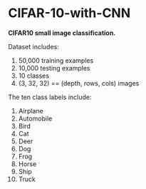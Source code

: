 # CIFAR-10-with-CNN

**CIFAR10 small image classification.**


Dataset includes:

1.   50,000 training examples
2.   10,000 testing examples
3.   10 classes
4.    (3, 32, 32) == (depth, rows, cols) images


The ten class labels include:

1.  Airplane
2.  Automobile
3.  Bird
4.  Cat
5.  Deer
6.  Dog
7.  Frog
8.  Horse
9.  Ship
10. Truck

